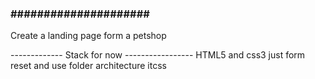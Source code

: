 ### ##################### ####

Create a landing page form a petshop

------------- Stack for now -----------------
HTML5
and css3 just form reset 
and use folder architecture itcss